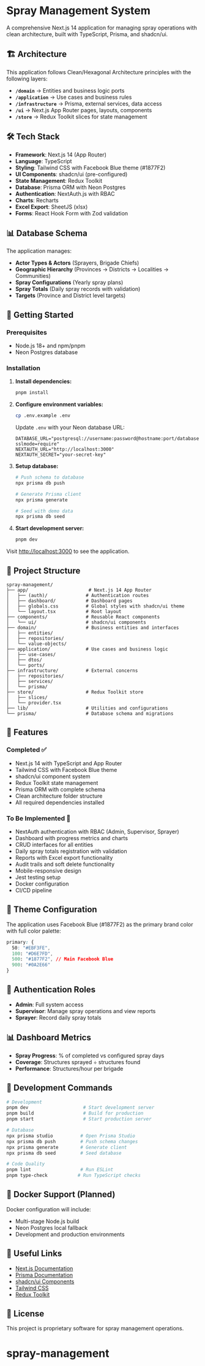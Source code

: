 # Spray Management System

A comprehensive Next.js 14 application for managing spray operations with clean architecture, built with TypeScript, Prisma, and shadcn/ui.

## 🏗️ Architecture

This application follows Clean/Hexagonal Architecture principles with the following layers:

- **`/domain`** → Entities and business logic ports
- **`/application`** → Use cases and business rules  
- **`/infrastructure`** → Prisma, external services, data access
- **`/ui`** → Next.js App Router pages, layouts, components
- **`/store`** → Redux Toolkit slices for state management

## 🛠️ Tech Stack

- **Framework**: Next.js 14 (App Router)
- **Language**: TypeScript
- **Styling**: Tailwind CSS with Facebook Blue theme (#1877F2)
- **UI Components**: shadcn/ui (pre-configured)
- **State Management**: Redux Toolkit
- **Database**: Prisma ORM with Neon Postgres
- **Authentication**: NextAuth.js with RBAC
- **Charts**: Recharts
- **Excel Export**: SheetJS (xlsx)
- **Forms**: React Hook Form with Zod validation

## 📊 Database Schema

The application manages:

- **Actor Types & Actors** (Sprayers, Brigade Chiefs)
- **Geographic Hierarchy** (Provinces → Districts → Localities → Communities)
- **Spray Configurations** (Yearly spray plans)
- **Spray Totals** (Daily spray records with validation)
- **Targets** (Province and District level targets)

## 🚀 Getting Started

### Prerequisites

- Node.js 18+ and npm/pnpm
- Neon Postgres database

### Installation

1. **Install dependencies:**
   ```bash
   pnpm install
   ```

2. **Configure environment variables:**
   ```bash
   cp .env.example .env
   ```
   Update `.env` with your Neon database URL:
   ```
   DATABASE_URL="postgresql://username:password@hostname:port/database?sslmode=require"
   NEXTAUTH_URL="http://localhost:3000"
   NEXTAUTH_SECRET="your-secret-key"
   ```

3. **Setup database:**
   ```bash
   # Push schema to database
   npx prisma db push
   
   # Generate Prisma client
   npx prisma generate
   
   # Seed with demo data
   npx prisma db seed
   ```

4. **Start development server:**
   ```bash
   pnpm dev
   ```

Visit [http://localhost:3000](http://localhost:3000) to see the application.

## 📁 Project Structure

```
spray-management/
├── app/                      # Next.js 14 App Router
│   ├── (auth)/              # Authentication routes
│   ├── dashboard/           # Dashboard pages
│   ├── globals.css          # Global styles with shadcn/ui theme
│   └── layout.tsx           # Root layout
├── components/              # Reusable React components
│   └── ui/                  # shadcn/ui components
├── domain/                  # Business entities and interfaces
│   ├── entities/
│   ├── repositories/
│   └── value-objects/
├── application/             # Use cases and business logic
│   ├── use-cases/
│   ├── dtos/
│   └── ports/
├── infrastructure/          # External concerns
│   ├── repositories/
│   ├── services/
│   └── prisma/
├── store/                   # Redux Toolkit store
│   ├── slices/
│   └── provider.tsx
├── lib/                     # Utilities and configurations
└── prisma/                  # Database schema and migrations
```

## 🎯 Features

### Completed ✅
- Next.js 14 with TypeScript and App Router
- Tailwind CSS with Facebook Blue theme
- shadcn/ui component system
- Redux Toolkit state management
- Prisma ORM with complete schema
- Clean architecture folder structure
- All required dependencies installed

### To Be Implemented 🚧
- NextAuth authentication with RBAC (Admin, Supervisor, Sprayer)
- Dashboard with progress metrics and charts
- CRUD interfaces for all entities
- Daily spray totals registration with validation
- Reports with Excel export functionality
- Audit trails and soft delete functionality
- Mobile-responsive design
- Jest testing setup
- Docker configuration
- CI/CD pipeline

## 🎨 Theme Configuration

The application uses Facebook Blue (#1877F2) as the primary brand color with full color palette:

```css
primary: {
  50: "#EBF3FE",
  100: "#D6E7FD", 
  500: "#1877F2", // Main Facebook Blue
  900: "#0A2E66"
}
```

## 🔐 Authentication Roles

- **Admin**: Full system access
- **Supervisor**: Manage spray operations and view reports  
- **Sprayer**: Record daily spray totals

## 📊 Dashboard Metrics

- **Spray Progress**: % of completed vs configured spray days
- **Coverage**: Structures sprayed ÷ structures found
- **Performance**: Structures/hour per brigade

## 🧪 Development Commands

```bash
# Development
pnpm dev                    # Start development server
pnpm build                  # Build for production
pnpm start                  # Start production server

# Database
npx prisma studio          # Open Prisma Studio
npx prisma db push         # Push schema changes
npx prisma generate        # Generate client
npx prisma db seed         # Seed database

# Code Quality  
pnpm lint                  # Run ESLint
pnpm type-check           # Run TypeScript checks
```

## 🐳 Docker Support (Planned)

Docker configuration will include:
- Multi-stage Node.js build
- Neon Postgres local fallback
- Development and production environments

## 🔗 Useful Links

- [Next.js Documentation](https://nextjs.org/docs)
- [Prisma Documentation](https://www.prisma.io/docs)
- [shadcn/ui Components](https://ui.shadcn.com)
- [Tailwind CSS](https://tailwindcss.com)
- [Redux Toolkit](https://redux-toolkit.js.org)

## 📄 License

This project is proprietary software for spray management operations.
# spray-management
